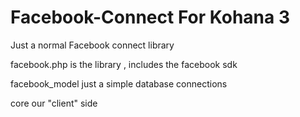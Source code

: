 Facebook-Connect For Kohana 3
================

Just a normal Facebook connect library

facebook.php is the library , includes the facebook sdk

facebook_model just a simple database connections

core our "client" side
